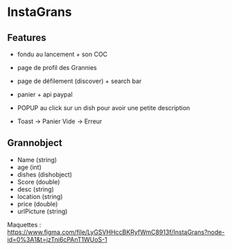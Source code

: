 # InstaGrans

## Features
- fondu au lancement + son COC
- page de profil des Grannies
- page de défilement (discover) + search bar
- panier + api paypal

- POPUP  au click sur un dish pour avoir une petite description
- Toast -> Panier Vide
        -> Erreur

## Grannobject
- Name (string)
- age (int)
- dishes (dishobject)
- Score (double)
- desc (string)
- location (string)
- price (double)
- urlPicture (string)


Maquettes :
https://www.figma.com/file/LyGSVHHccBKRyfWmC8913f/InstaGrans?node-id=0%3A1&t=jzTni6cPAnT1WUoS-1

